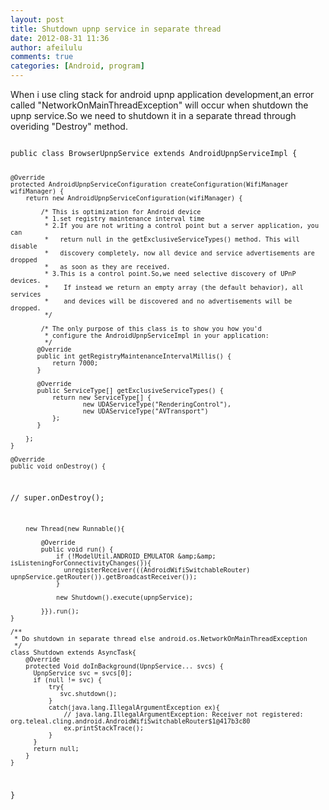 ```yaml
---
layout: post
title: Shutdown upnp service in separate thread
date: 2012-08-31 11:36
author: afeilulu
comments: true
categories: [Android, program]
---
```

When i use cling stack for android upnp application development,an error called "NetworkOnMainThreadException" will occur when shutdown the upnp service.So we need to shutdown it in a separate thread through overiding "Destroy" method.

<code>
public class BrowserUpnpService extends AndroidUpnpServiceImpl {
	
	@Override
    protected AndroidUpnpServiceConfiguration createConfiguration(WifiManager wifiManager) {
        return new AndroidUpnpServiceConfiguration(wifiManager) {

        	/* This is optimization for Android device
        	 * 1.set registry maintenance interval time
        	 * 2.If you are not writing a control point but a server application, you can 
        	 *   return null in the getExclusiveServiceTypes() method. This will disable 
        	 *   discovery completely, now all device and service advertisements are dropped 
        	 *   as soon as they are received.
        	 * 3.This is a control point.So,we need selective discovery of UPnP devices.
        	 *    If instead we return an empty array (the default behavior), all services 
        	 *    and devices will be discovered and no advertisements will be dropped.
        	 */
        	
            /* The only purpose of this class is to show you how you'd
             * configure the AndroidUpnpServiceImpl in your application:
             */
           @Override
           public int getRegistryMaintenanceIntervalMillis() {
               return 7000;
           }

           @Override
           public ServiceType[] getExclusiveServiceTypes() {
               return new ServiceType[] {
                       new UDAServiceType("RenderingControl"),
                       new UDAServiceType("AVTransport")
               };
           }

        };
    }

	@Override
	public void onDestroy() {
//		super.onDestroy();
		
		new Thread(new Runnable(){

			@Override
			public void run() {
				if (!ModelUtil.ANDROID_EMULATOR &amp;&amp; isListeningForConnectivityChanges()){
		  		  unregisterReceiver(((AndroidWifiSwitchableRouter) upnpService.getRouter()).getBroadcastReceiver());
				}
			  		  
				new Shutdown().execute(upnpService);
				
			}}).run();
	}
		
	/**
	 * Do shutdown in separate thread else android.os.NetworkOnMainThreadException
	 */ 
	class Shutdown extends AsyncTask{
	    @Override
	    protected Void doInBackground(UpnpService... svcs) {
	      UpnpService svc = svcs[0];
	      if (null != svc) {
	    	  try{
		    	 svc.shutdown();
	    	  }
	      	  catch(java.lang.IllegalArgumentException ex){
	      		  // java.lang.IllegalArgumentException: Receiver not registered: org.teleal.cling.android.AndroidWifiSwitchableRouter$1@417b3c80
	      		  ex.printStackTrace();
	      	  }
	      }
	      return null;
	    }
	}


}
</code>
